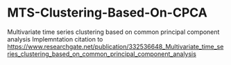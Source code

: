 # MTS-Clustering-Based-On-CPCA
 Multivariate time series clustering based on common principal component analysis
 Implemntation citation to https://www.researchgate.net/publication/332536648_Multivariate_time_series_clustering_based_on_common_principal_component_analysis
 
